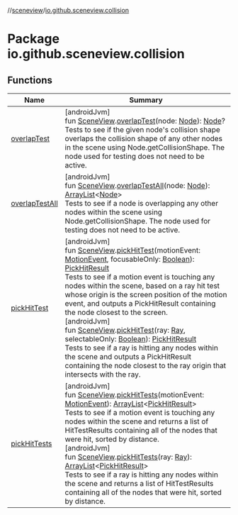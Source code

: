 //[sceneview](../../index.md)/[io.github.sceneview.collision](index.md)

# Package io.github.sceneview.collision

## Functions

| Name | Summary |
|---|---|
| [overlapTest](overlap-test.md) | [androidJvm]<br>fun [SceneView](../io.github.sceneview/-scene-view/index.md).[overlapTest](overlap-test.md)(node: [Node](../io.github.sceneview.node/-node/index.md)): [Node](../io.github.sceneview.node/-node/index.md)?<br>Tests to see if the given node's collision shape overlaps the collision shape of any other nodes in the scene using Node.getCollisionShape. The node used for testing does not need to be active. |
| [overlapTestAll](overlap-test-all.md) | [androidJvm]<br>fun [SceneView](../io.github.sceneview/-scene-view/index.md).[overlapTestAll](overlap-test-all.md)(node: [Node](../io.github.sceneview.node/-node/index.md)): [ArrayList](https://developer.android.com/reference/kotlin/java/util/ArrayList.html)&lt;[Node](../io.github.sceneview.node/-node/index.md)&gt;<br>Tests to see if a node is overlapping any other nodes within the scene using Node.getCollisionShape. The node used for testing does not need to be active. |
| [pickHitTest](pick-hit-test.md) | [androidJvm]<br>fun [SceneView](../io.github.sceneview/-scene-view/index.md).[pickHitTest](pick-hit-test.md)(motionEvent: [MotionEvent](https://developer.android.com/reference/kotlin/android/view/MotionEvent.html), focusableOnly: [Boolean](https://kotlinlang.org/api/latest/jvm/stdlib/kotlin/-boolean/index.html)): [PickHitResult](../com.google.ar.sceneform/-pick-hit-result/index.md)<br>Tests to see if a motion event is touching any nodes within the scene, based on a ray hit test whose origin is the screen position of the motion event, and outputs a PickHitResult containing the node closest to the screen.<br>[androidJvm]<br>fun [SceneView](../io.github.sceneview/-scene-view/index.md).[pickHitTest](pick-hit-test.md)(ray: [Ray](../com.google.ar.sceneform.collision/-ray/index.md), selectableOnly: [Boolean](https://kotlinlang.org/api/latest/jvm/stdlib/kotlin/-boolean/index.html)): [PickHitResult](../com.google.ar.sceneform/-pick-hit-result/index.md)<br>Tests to see if a ray is hitting any nodes within the scene and outputs a PickHitResult containing the node closest to the ray origin that intersects with the ray. |
| [pickHitTests](pick-hit-tests.md) | [androidJvm]<br>fun [SceneView](../io.github.sceneview/-scene-view/index.md).[pickHitTests](pick-hit-tests.md)(motionEvent: [MotionEvent](https://developer.android.com/reference/kotlin/android/view/MotionEvent.html)): [ArrayList](https://developer.android.com/reference/kotlin/java/util/ArrayList.html)&lt;[PickHitResult](../com.google.ar.sceneform/-pick-hit-result/index.md)&gt;<br>Tests to see if a motion event is touching any nodes within the scene and returns a list of HitTestResults containing all of the nodes that were hit, sorted by distance.<br>[androidJvm]<br>fun [SceneView](../io.github.sceneview/-scene-view/index.md).[pickHitTests](pick-hit-tests.md)(ray: [Ray](../com.google.ar.sceneform.collision/-ray/index.md)): [ArrayList](https://developer.android.com/reference/kotlin/java/util/ArrayList.html)&lt;[PickHitResult](../com.google.ar.sceneform/-pick-hit-result/index.md)&gt;<br>Tests to see if a ray is hitting any nodes within the scene and returns a list of HitTestResults containing all of the nodes that were hit, sorted by distance. |
